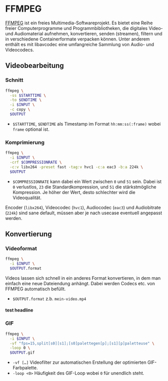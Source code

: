 # FFMPEG

[FFMPEG](https://ffmpeg.org/) ist ein freies Multimedia-Softwareprojekt. Es bietet eine Reihe freier Computerprogramme und Programmbibliotheken, die digitales Video- und Audiomaterial aufnehmen, konvertieren, senden (streamen), filtern und in verschiedene Containerformate verpacken können. Unter anderem enthält es mit libavcodec eine umfangreiche Sammlung von Audio- und Videocodecs.

## Videobearbeitung

### Schnitt

```sh
ffmpeg \
  -ss $STARTTIME \
  -to $ENDTIME \
  -i $INPUT \
  -c copy \
  $OUTPUT
```

* `$STARTTIME`, `$ENDTIME` als Timestamp im Format `hh:mm:ss(:frame)` wobei `frame` optional ist.


### Komprimierung

```sh
ffmpeg \
  -i $INPUT \
  -crf $COMPRESSIONRATE \
  -c:v libx264 -preset fast -tag:v hvc1 -c:a eac3 -b:a 224k \
  $OUTPUT
```

* `$COMPRESSIONRATE` kann dabei ein Wert zwischen `0` und `51` sein. Dabei ist `0` verlustlos, `23` die Standardkompression, und `51` die stärkstmögliche Kompression. Je höher der Wert, desto schlechter wird die Videoqualität.

Encoder (`libx264`), Videocodec (`hvc1`), Audiocodec (`eac3`) und Audiobitrate (`224k`) sind sane default, müssen aber je nach usecase eventuell angepasst werden.


## Konvertierung

### Videoformat

```sh
ffmpeg \
  -i $INPUT \
  $OUTPUT.format
```

Videos lassen sich schnell in ein anderes Format konvertieren, in dem man einfach eine neue Dateiendung anhängt. Dabei werden Codecs etc. von FFMPEG automatisch befüllt.

* `$OUTPUT.format` z.b. `mein-video.mp4`

#### test headline


### GIF

```sh
ffmpeg \
  -i $INPUT \
  -vf "fps=15,split[s0][s1];[s0]palettegen[p];[s1][p]paletteuse" \
  -loop 0 \
  $OUTPUT.gif
```

* `-vf […]` Videofilter zur automatischen Erstellung der optimierten GIF-Farbpalette.
* `-loop <0>` Häufigkeit des GIF-Loop wobei `0` für unendlich steht.